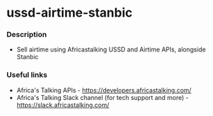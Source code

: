 # ussd-airtime-stanbic

### Description

-   Sell airtime using Africastalking USSD and Airtime APIs, alongside Stanbic

### Useful links

-   Africa's Talking APIs - https://developers.africastalking.com/
-   Africa's Talking Slack channel (for tech support and more) - https://slack.africastalking.com/
